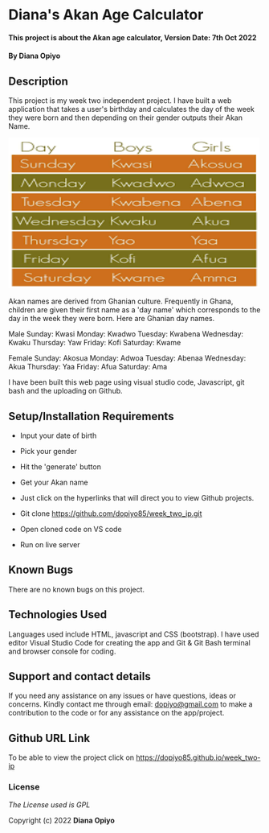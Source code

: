# Diana's Akan Age Calculator

#### This project is about the Akan age calculator, Version Date: 7th Oct 2022

#### By **Diana Opiyo**

## Description

 This project is my week two independent project.  I have built a web application that takes a user's birthday and calculates the day of the week they were born and then depending on their gender outputs their Akan Name. 

 <img src="/images/akannames.png" width="500px" height="300px">

Akan names are derived from Ghanian culture. Frequently in Ghana, children are given their first name as a 'day name' which corresponds to the day in the week they were born. Here are Ghanian day names.

Male
Sunday: Kwasi
Monday: Kwadwo
Tuesday: Kwabena
Wednesday: Kwaku
Thursday:  Yaw
Friday: Kofi
Saturday: Kwame

Female
Sunday: Akosua
Monday: Adwoa
Tuesday: Abenaa
Wednesday: Akua
Thursday:  Yaa
Friday: Afua
Saturday: Ama

I have been built this web page using visual studio code, Javascript, git bash and the uploading on Github.

## Setup/Installation Requirements

- Input your date of birth
- Pick your gender
- Hit the 'generate' button
- Get your Akan name

- Just click on the hyperlinks that will direct you to view Github projects.
- Git clone https://github.com/dopiyo85/week_two_ip.git
- Open cloned code on VS code
- Run on live server

## Known Bugs

There are no known bugs on this project.

## Technologies Used

Languages used include HTML, javascript and CSS (bootstrap). I have used editor Visual Studio Code for creating the app and Git & Git Bash terminal and browser console for coding.

## Support and contact details

If you need any assistance on any issues or have questions, ideas or concerns. Kindly contact me through email: dopiyo@gmail.com to make a contribution to the code or for any assistance on the app/project.

## Github URL Link

To be able to view the project click on https://dopiyo85.github.io/week_two-ip

### License

_The License used is GPL_

Copyright (c) 2022 **Diana Opiyo**
